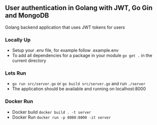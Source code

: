 ## User authentication in Golang with JWT, Go Gin and MongoDB
 Golang backend application that uses JWT tokens for users

### Locally Up 
- Setup your .env file, for example follow .example.env
- To add all dependencies for a package in your module `go get .` in the current directory

### Lets Run
- `go run src/server.go` or `go build src/server.go` and run `./server`
- The application should be available and running on localhost:8000
### Docker Run
- Docker build `docker build . -t server`
- Docker Run `docker run -p 8000:8000 -it server`



